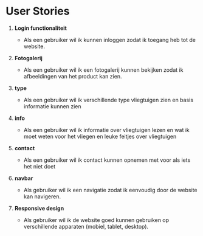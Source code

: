 # User Stories

1. **Login functionaliteit**
   - Als een gebruiker wil ik kunnen inloggen zodat ik toegang heb tot de website.

2. **Fotogalerij**
   - Als een gebruiker wil ik een fotogalerij kunnen bekijken zodat ik afbeeldingen van het product kan zien.
3. **type**
   - Als een gebruiker wil ik verschillende type vliegtuigen zien en basis informatie kunnen zien 
4. **info** 
   - Als een gebruiker wil ik informatie over vliegtuigen lezen en wat ik moet weten voor het vliegen en leuke feitjes over vliegtuigen
5. **contact**
   - Als een gebruiker wil ik contact kunnen opnemen met voor als iets het niet doet  
6. **navbar**
   - Als gebruiker wil ik een  navigatie zodat ik eenvoudig door de website kan navigeren.
7. **Responsive design**
   - Als gebruiker wil ik de website goed kunnen gebruiken op verschillende apparaten (mobiel, tablet, desktop).